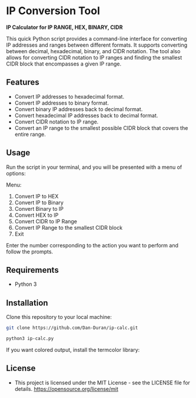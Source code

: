 # IP Conversion Tool
**IP Calculator for IP RANGE, HEX, BINARY, CIDR**

This quick Python script provides a command-line interface for converting IP addresses and ranges between different formats. It supports converting between decimal, hexadecimal, binary, and CIDR notation. The tool also allows for converting CIDR notation to IP ranges and finding the smallest CIDR block that encompasses a given IP range.

## Features
- Convert IP addresses to hexadecimal format.
- Convert IP addresses to binary format.
- Convert binary IP addresses back to decimal format.
- Convert hexadecimal IP addresses back to decimal format.
- Convert CIDR notation to IP range.
- Convert an IP range to the smallest possible CIDR block that covers the entire range.

## Usage
Run the script in your terminal, and you will be presented with a menu of options:

Menu:
1. Convert IP to HEX
2. Convert IP to Binary
3. Convert Binary to IP
4. Convert HEX to IP
5. Convert CIDR to IP Range
6. Convert IP Range to the smallest CIDR block
7. Exit

Enter the number corresponding to the action you want to perform and follow the prompts.

## Requirements
- Python 3

## Installation
Clone this repository to your local machine:

```bash
git clone https://github.com/Dan-Duran/ip-calc.git
```
```bash
python3 ip-calc.py
```

If you want colored output, install the termcolor library:

## License
- This project is licensed under the MIT License - see the LICENSE file for details. https://opensource.org/license/mit
